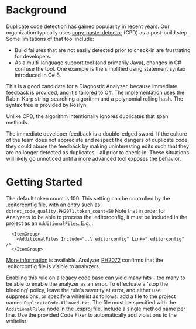 # Background

Duplicate code detection has gained popularity in recent years. Our organization typically uses [copy-paste-detector](https://github.com/pmd/pmd) (CPD) as a post-build step. Some limitations of that tool include:
* Build failures that are not easily detected prior to check-in are frustrating for developers.
* As a multi-language support tool (and primarily Java), changes in C# confuse the tool.  One example is the simplified using statement syntax introduced in C# 8.

This is a good candidate for a Diagnostic Analyzer, because immediate feedback is provided, and it's tailored to C#. The implementation uses the Rabin-Karp string-searching algorithm and a polynomial rolling hash. The syntax tree is provided by Roslyn.

Unlike CPD, the algorithm intentionally ignores duplicates that span methods.

The immediate developer feedback is a double-edged sword.  If the culture of the team does not appreciate and respect the dangers of duplicate code, they could abuse the feedback by making uninteresting edits such that they are no longer detected as duplicates - all prior to check-in.  These situations will likely go unnoticed until a more advanced tool exposes the behavior.

# Getting Started

The default token count is 100.  This setting can be controlled by the .editorconfig file, with an entry such as:
`dotnet_code_quality.PH2071.token_count=50`
Note that in order for Analyzers to be able to process the .editorconfig, it must be included in the project as an `AdditionalFiles`.  E.g.,:
```
  <ItemGroup>
    <AdditionalFiles Include="..\.editorconfig" Link=".editorconfig" />
  </ItemGroup>
```
  
[More information](https://developercommunity.visualstudio.com/content/problem/791119/editorconfig-has-stopped-working.html) is available.  Analyzer [PH2072](../Philips.CodeAnalysis.MaintainabilityAnalyzers/Philips.CodeAnalysis.MaintainabilityAnalyzers.md) confirms that the .editorconfig file is visible to analyzers.

Enabling this rule on a legacy code base can yield many hits - too many to be able to enable the analyzer as an error.  To effectuate a 'stop the bleeding' policy, leave the rule's severity at error, and either use suppressions, or specify a whitelist as follows: add a file to the project named `DuplicateCode.Allowed.txt`.  The file must be specified with the `AdditionalFiles` node in the .csproj file.  Include a single method name per line.  Use the provided Code Fixer to automatically add violations to the whitelist.

